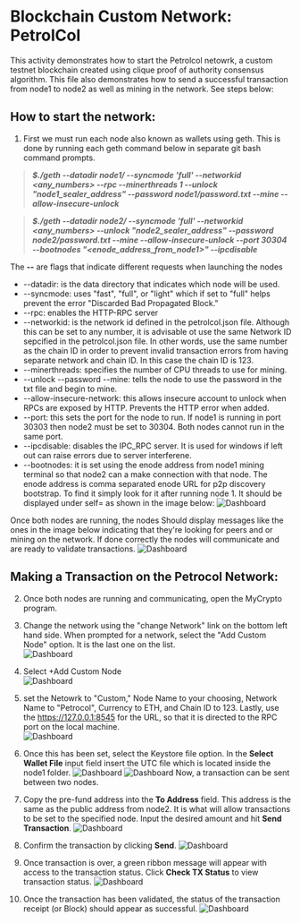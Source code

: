 # Blockchain Custom Network: PetrolCol
This activity demonstrates how to start the Petrolcol netowrk, a custom testnet blockchain created using clique proof of authority consensus algorithm. This file also demonstrates how to send a successful transaction from node1 to node2 as well as mining in the network. See steps below:

## How to start the network:
1. First we must run each node also known as wallets using geth. This is done by running each geth command below in separate git bash command prompts.

  > **_$./geth --datadir node1/ --syncmode 'full' --networkid <any_numbers> --rpc --minerthreads 1 --unlock "node1_sealer_address" --password node1/password.txt --mine --allow-insecure-unlock_**

  > **_$./geth --datadir node2/ --syncmode 'full' --networkid <any_numbers> --unlock "node2_sealer_address" --password node2/password.txt --mine --allow-insecure-unlock --port 30304 --bootnodes "<enode_address_from_node1>" --ipcdisable_**
  
  
  The **--** are flags that indicate different requests when launching the nodes
  * --datadir: is the data directory that indicates which node will be used.
  * --syncmode: uses "fast", "full", or "light" which if set to "full" helps prevent the error "Discarded Bad Propagated Block."
  * --rpc: enables the HTTP-RPC server
  * --networkid: is the network id defined in the petrolcol.json file. Although this can be set to any number, it is advisable ot use the same Network ID sepcified in the petrolcol.json file. In other words, use the same number as the chain ID in order to prevent invalid transaction errors from having separate network and chain ID. In this case the chain ID is 123.
  * --minerthreads: specifies the number of CPU threads to use for mining.
  * --unlock --password --mine: tells the node to use the password in the txt file and begin to mine.
  * --allow-insecure-network: this allows insecure account to unlock when RPCs are exposed by HTTP. Prevents the HTTP error when added.
  * --port: this sets the port for the node to run. If node1 is running in port 30303 then node2 must be set to 30304. Both nodes cannot run in the same port.
  * --ipcdisable: disables the IPC_RPC server. It is used for windows if left out can raise errors due to server interferene.
  * --bootnodes: it is set using the enode address from node1 mining terminal so that node2 can a make connection with that node. The enode address is comma separated enode URL for p2p discovery bootstrap. To find it simply look for it after running node 1. It should be displayed under self= as shown in the image below:
  ![Dashboard](Screenshots/Enode.jpg)
  
Once both nodes are running, the nodes Should display messages like the ones in the image below indicating that they're looking for peers and or mining on the network. If done correctly the nodes will communicate and are ready to validate transactions.
![Dashboard](Screenshots/RunningNodes.png)

## Making a Transaction on the Petrocol Network:
 2. Once both nodes are running and communicating, open the MyCrypto program.
 3. Change the network using the "change Network" link on the bottom left hand side. When prompted for a network, select the "Add Custom Node" option. It is the last one on the list.\
 ![Dashboard](Screenshots/changenetwork.png)
   
 4. Select +Add Custom Node\
 ![Dashboard](Screenshots/addcustomnetwork.png)
   
 5. set the Netowrk to "Custom," Node Name to your choosing, Network Name to "Petrocol", Currency to ETH, and Chain ID to 123. Lastly, use the https://127.0.0.1:8545 for the URL, so that it is directed to the RPC port on the local machine.\
  ![Dashboard](Screenshots/settingcustom.png)
 
 6. Once this has been set, select the Keystore file option. In the **Select Wallet File** input field insert the UTC file which is located inside the node1 folder.
 ![Dashboard](Screenshots/UTCinput.png)
 ![Dashboard](Screenshots/UTCfile.png)
 Now, a transaction can be sent between two nodes. 

 7. Copy the pre-fund address into the **To Address** field. This address is the same as the public address from node2. It is what will allow transactions to be set to the specified node. Input the desired amount and hit **Send Transaction**.
  ![Dashboard](Screenshots/transaction.png)
  
 8. Confirm the transaction by clicking **Send**.
 ![Dashboard](Screenshots/confirm_transaction.png)
 
 9. Once transaction is over, a green ribbon message will appear with access to the transaction status. Click **Check TX Status** to view transaction status. 
 ![Dashboard](Screenshots/check_tx.png)
 
 10. Once the transaction has been validated, the status of the transaction receipt (or Block) should appear as successful.
 ![Dashboard](Screenshots/transaction_status.png)
 
 
